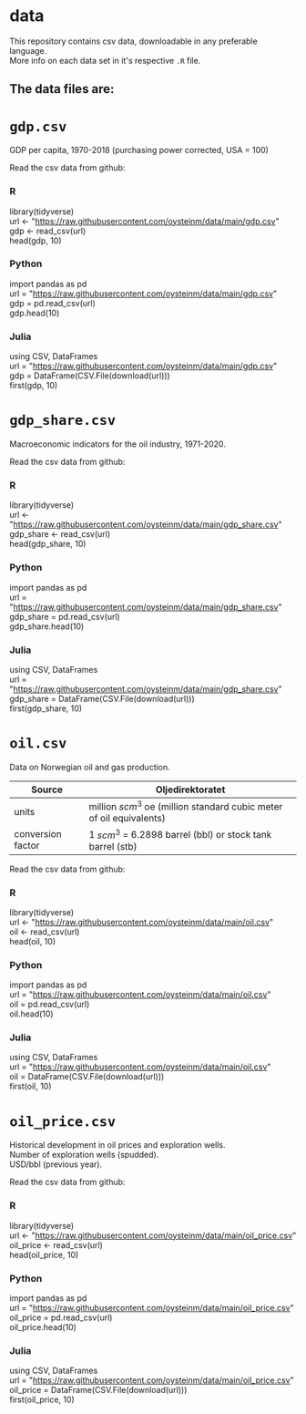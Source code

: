 # data

This repository contains csv data, downloadable in any preferable language.  
More info on each data set in it's respective `.R` file.

## The data files are:

# `gdp.csv`

GDP per capita, 1970-2018 (purchasing power corrected, USA = 100)

Read the csv data from github:

### R

  library(tidyverse)  
  url <- "https://raw.githubusercontent.com/oysteinm/data/main/gdp.csv"  
  gdp <- read_csv(url)  
  head(gdp, 10)  

### Python

  import pandas as pd  
  url = "https://raw.githubusercontent.com/oysteinm/data/main/gdp.csv"  
  gdp = pd.read_csv(url)  
  gdp.head(10)  

### Julia

  using CSV, DataFrames  
  url = "https://raw.githubusercontent.com/oysteinm/data/main/gdp.csv"  
  gdp = DataFrame(CSV.File(download(url)))  
  first(gdp, 10)  

# `gdp_share.csv`

Macroeconomic indicators for the oil industry, 1971-2020. 

Read the csv data from github:

### R

  library(tidyverse)  
  url <- "https://raw.githubusercontent.com/oysteinm/data/main/gdp_share.csv"  
  gdp_share <- read_csv(url)  
  head(gdp_share, 10)  

### Python

  import pandas as pd  
  url = "https://raw.githubusercontent.com/oysteinm/data/main/gdp_share.csv"  
  gdp_share = pd.read_csv(url)  
  gdp_share.head(10)  

### Julia

  using CSV, DataFrames  
  url = "https://raw.githubusercontent.com/oysteinm/data/main/gdp_share.csv"  
  gdp_share = DataFrame(CSV.File(download(url)))  
  first(gdp_share, 10)  

# `oil.csv`

Data on Norwegian oil and gas production.

| Source   | Oljedirektoratet  |
|---|---|
| units  | million $scm^3$ oe (million standard cubic meter of oil equivalents)   |
| conversion factor   | 1 $scm^3$ = 6.2898 barrel (bbl) or stock tank barrel (stb)  |

Read the csv data from github:

### R

  library(tidyverse)  
  url <- "https://raw.githubusercontent.com/oysteinm/data/main/oil.csv"  
  oil <- read_csv(url)  
  head(oil, 10)  

### Python

  import pandas as pd  
  url = "https://raw.githubusercontent.com/oysteinm/data/main/oil.csv"  
  oil = pd.read_csv(url)  
  oil.head(10)  

### Julia

  using CSV, DataFrames  
  url = "https://raw.githubusercontent.com/oysteinm/data/main/oil.csv"  
  oil = DataFrame(CSV.File(download(url)))  
  first(oil, 10)  

# `oil_price.csv`

Historical development in oil prices and exploration wells.  
Number of exploration wells (spudded).  
USD/bbl (previous year).

Read the csv data from github:

### R

  library(tidyverse)  
  url <- "https://raw.githubusercontent.com/oysteinm/data/main/oil_price.csv"  
  oil_price <- read_csv(url)  
  head(oil_price, 10)  

### Python

  import pandas as pd  
  url = "https://raw.githubusercontent.com/oysteinm/data/main/oil_price.csv"  
  oil_price = pd.read_csv(url)  
  oil_price.head(10)  

### Julia

  using CSV, DataFrames  
  url = "https://raw.githubusercontent.com/oysteinm/data/main/oil_price.csv"  
  oil_price = DataFrame(CSV.File(download(url)))  
  first(oil_price, 10)  
